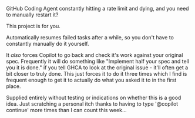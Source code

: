 GitHub Coding Agent constantly hitting a rate limit and dying, and you need to manually restart it?

This project is for you.

Automatically resumes failed tasks after a while, so you don't have to constantly manually do it yourself.

It _also_ forces Copilot to go back and check it's work against your original spec. Frequently it will do something like "Implement half your spec and tell you it is done." if you tell GHCA to look at the original issue - it'll often get a bit closer to truly done. This just forces it to do it three times which I find is frequent enough to get it to actually do what you asked it to in the first place.

Supplied entirely without testing or indications on whether this is a good idea. Just scratching a personal itch thanks to having to type '@copilot continue' more times than I can count this week...
